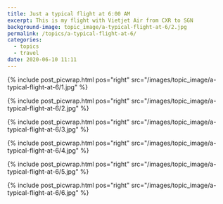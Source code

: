 ```yaml
---
title: Just a typical flight at 6:00 AM
excerpt: This is my flight with Vietjet Air from CXR to SGN
background-image: topic_image/a-typical-flight-at-6/2.jpg
permalink: /topics/a-typical-flight-at-6/
categories:
  - topics
  - travel
date: 2020-06-10 11:11
---
```


{% include post_picwrap.html pos="right" src="/images/topic_image/a-typical-flight-at-6/1.jpg" %}

{% include post_picwrap.html pos="right" src="/images/topic_image/a-typical-flight-at-6/2.jpg" %}

{% include post_picwrap.html pos="right" src="/images/topic_image/a-typical-flight-at-6/3.jpg" %}

{% include post_picwrap.html pos="right" src="/images/topic_image/a-typical-flight-at-6/4.jpg" %}

{% include post_picwrap.html pos="right" src="/images/topic_image/a-typical-flight-at-6/5.jpg" %}

{% include post_picwrap.html pos="right" src="/images/topic_image/a-typical-flight-at-6/6.jpg" %}

